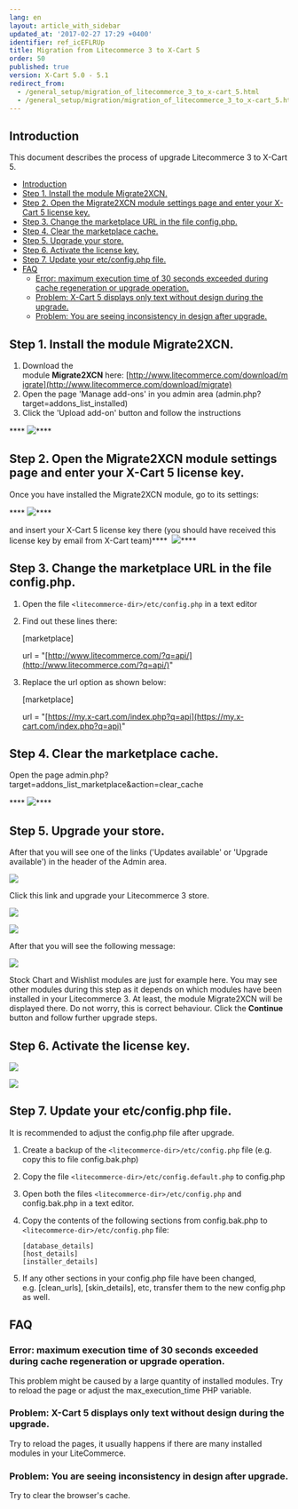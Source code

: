 ```yaml
---
lang: en
layout: article_with_sidebar
updated_at: '2017-02-27 17:29 +0400'
identifier: ref_icEFLRUp
title: Migration from Litecommerce 3 to X-Cart 5
order: 50
published: true
version: X-Cart 5.0 - 5.1
redirect_from:
  - /general_setup/migration_of_litecommerce_3_to_x-cart_5.html
  - /general_setup/migration/migration_of_litecommerce_3_to_x-cart_5.html
---
```


## Introduction

This document describes the process of upgrade Litecommerce 3 to X-Cart 5.

*   [Introduction](#introduction)
*   [Step 1\. Install the module Migrate2XCN.](#step-1-install-the-module-migrate2xcn)
*   [Step 2\. Open the Migrate2XCN module settings page and enter your X-Cart 5 license key.](#step-2-open-the-migrate2xcn-module-settings-page-and-enter-your-x-cart-5-license-key)
*   [Step 3\. Change the marketplace URL in the file config.php.](#step-3-change-the-marketplace-url-in-the-file-configphp)
*   [Step 4\. Clear the marketplace cache.](#step-4-clear-the-marketplace-cache)
*   [Step 5\. Upgrade your store.](#step-5-upgrade-your-store)
*   [Step 6\. Activate the license key.](#step-6-activate-the-license-key)
*   [Step 7\. Update your etc/config.php file.](#step-7-update-your-etcconfigphp-file)
*   [FAQ](#faq)
    *   [Error: maximum execution time of 30 seconds exceeded during cache regeneration or upgrade operation.](#error-maximum-execution-time-of-30-seconds-exceeded-during-cache-regeneration-or-upgrade-operation)
    *   [Problem: X-Cart 5 displays only text without design during the upgrade.](#problem-x-cart-5-displays-only-text-without-design-during-the-upgrade)
    *   [Problem: You are seeing inconsistency in design after upgrade.](#problem-you-are-seeing-inconsistency-in-design-after-upgrade)

## Step 1\. Install the module Migrate2XCN.

1.  Download the module **Migrate2XCN** here: [http://www.litecommerce.com/download/migrate](http://www.litecommerce.com/download/migrate)
2.  Open the page 'Manage add-ons' in you admin area (admin.php?target=addons_list_installed)
3.  Click the 'Upload add-on' button and follow the instructions

**** ![]({{site.baseurl}}/attachments/3309570/7602238.png)****

## Step 2\. Open the Migrate2XCN module settings page and enter your X-Cart 5 license key.

Once you have installed the Migrate2XCN module, go to its settings:

**** ![]({{site.baseurl}}/attachments/3309570/7602239.png)****

and insert your X-Cart 5 license key there (you should have received this license key by email from X-Cart team)****
 ![]({{site.baseurl}}/attachments/3309570/7602240.png)****

## Step 3\. Change the marketplace URL in the file config.php.

1.  Open the file `<litecommerce-dir>/etc/config.php` in a text editor

2.  Find out these lines there:

    [marketplace]

    url = "[http://www.litecommerce.com/?q=api/](http://www.litecommerce.com/?q=api/)"

3.  Replace the url option as shown below:

    [marketplace]

    url = "[https://my.x-cart.com/index.php?q=api](https://my.x-cart.com/index.php?q=api)"

## Step 4\. Clear the marketplace cache.

Open the page admin.php?target=addons_list_marketplace&action=clear_cache

**** ![]({{site.baseurl}}/attachments/3309570/7602241.png)****

## Step 5\. Upgrade your store.

After that you will see one of the links ('Updates available' or 'Upgrade available') in the header of the Admin area.

![]({{site.baseurl}}/attachments/3309570/7602242.png)

Click this link and upgrade your Litecommerce 3 store.

![]({{site.baseurl}}/attachments/3309570/7602243.png)

![]({{site.baseurl}}/attachments/3309570/7602244.png)

After that you will see the following message:

![]({{site.baseurl}}/attachments/3309570/7602245.png)

Stock Chart and Wishlist modules are just for example here. You may see other modules during this step as it depends on which modules have been installed in your Litecommerce 3\. At least, the module Migrate2XCN will be displayed there. Do not worry, this is correct behaviour. Click the **Continue** button and follow further upgrade steps.

## Step 6\. Activate the license key.

![]({{site.baseurl}}/attachments/3309570/7602246.png)

![]({{site.baseurl}}/attachments/3309570/7602247.png)

## Step 7\. Update your etc/config.php file.

It is recommended to adjust the config.php file after upgrade.

1.  Create a backup of the `<litecommerce-dir>/etc/config.php` file (e.g. copy this to file config.bak.php)

2.  Copy the file `<litecommerce-dir>/etc/config.default.php` to config.php

3.  Open both the files `<litecommerce-dir>/etc/config.php` and config.bak.php in a text editor.

4.  Copy the contents of the following sections from config.bak.php to `<litecommerce-dir>/etc/config.php` file:

    ```
    [database_details]
    [host_details]
    [installer_details]
    ```

5.  If any other sections in your config.php file have been changed, e.g. [clean_urls], [skin_details], etc, transfer them to the new config.php as well.

## FAQ

### Error: maximum execution time of 30 seconds exceeded during cache regeneration or upgrade operation.

This problem might be caused by a large quantity of installed modules. Try to reload the page or adjust the max_execution_time PHP variable.

### Problem: X-Cart 5 displays only text without design during the upgrade.

Try to reload the pages, it usually happens if there are many installed modules in your LiteCommerce. 

### Problem: You are seeing inconsistency in design after upgrade.

Try to clear the browser's cache.
